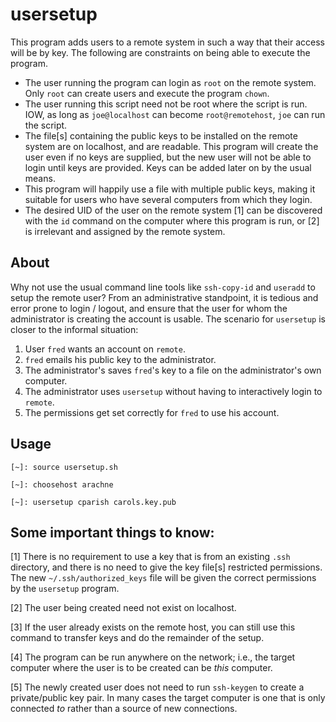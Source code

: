 # usersetup

This program adds users to a remote system in such a way that their
access will be by key. The following are constraints on being able to
execute the program.

- The user running the program can login as `root` on the remote system.
    Only `root` can create users and execute the program `chown`.
- The user running this script need not be root where the script is run. IOW,
    as long as `joe@localhost` can become `root@remotehost`, `joe` can run the script.
- The file[s] containing the public keys to be installed on the remote
    system are on localhost, and are readable. This program will create the
    user even if no keys are supplied, but the new user will not be able
    to login until keys are provided. Keys can be added later on by the
    usual means.
- This program will happily use a file with multiple public keys, making
    it suitable for users who have several computers from which they login.
- The desired UID of the user on the remote system [1] can be discovered
    with the `id` command on the computer where this program is run, or
    [2] is irrelevant and assigned by the remote system.

## About

Why not use the usual command line tools like `ssh-copy-id` and `useradd`
to setup the remote user? From an administrative standpoint, it is tedious
and error prone to login / logout, and ensure that the user for whom
the administrator is creating the account is usable.  The scenario for
`usersetup` is closer to the informal situation:

1. User `fred` wants an account on `remote`.
2. `fred` emails his public key to the administrator.
3. The administrator's saves `fred`'s key to a file on the administrator's own computer.
4. The administrator uses `usersetup` without having to interactively login to `remote`.
5. The permissions get set correctly for `fred` to use his account.

## Usage

```
[~]: source usersetup.sh

[~]: choosehost arachne

[~]: usersetup cparish carols.key.pub

```

## Some important things to know:

[1] There is no requirement to use a key that is from an existing `.ssh`
directory, and there is no need to give the key file[s] restricted
permissions. The new `~/.ssh/authorized_keys` file will be given the
correct permissions by the `usersetup` program.

[2] The user being created need not exist on localhost.

[3] If the user already exists on the remote host, you can still use
this command to transfer keys and do the remainder of the setup.

[4] The program can be run anywhere on the network; i.e., the target
computer where the user is to be created can be *this* computer.

[5] The newly created user does not need to run `ssh-keygen` to create
a private/public key pair. In many cases the target computer is one that
is only connected *to* rather than a source of new connections.

